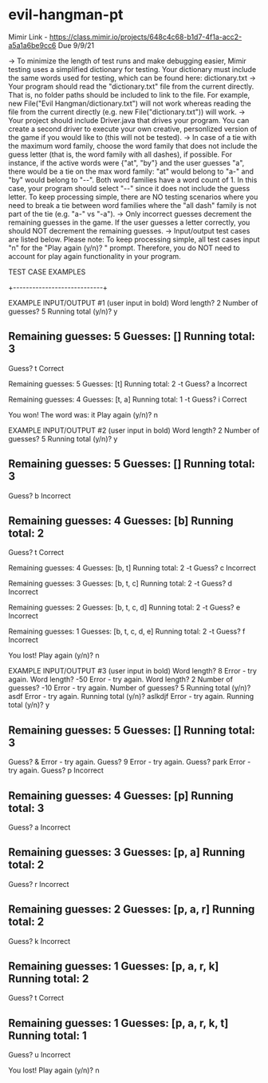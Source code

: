 # evil-hangman-pt
Mimir Link - https://class.mimir.io/projects/648c4c68-b1d7-4f1a-acc2-a5a1a6be9cc6
Due 9/9/21

-> To minimize the length of test runs and make debugging easier, Mimir testing uses a simplified dictionary for testing. Your dictionary must include the same words used for testing, which can be found here: dictionary.txt
-> Your program should read the "dictionary.txt" file from the current directly. That is, no folder paths should be included to link to the file. For example, new File("Evil Hangman/dictionary.txt") will not work whereas reading the file from the current directly (e.g. new File("dictionary.txt")) will work.
-> Your project should include Driver.java that drives your program. You can create a second driver to execute your own creative, personlized version of the game if you would like to (this will not be tested).
-> In case of a tie with the maximum word family, choose the word family that does not include the guess letter (that is, the word family with all dashes), if possible. For instance, if the active words were {"at", "by"} and the user guesses "a", there would be a tie on the max word family: "at" would belong to "a-" and "by" would belong to "--". Both word families have a word count of 1. In this case, your program should select "--" since it does not include the guess letter. To keep processing simple, there are NO testing scenarios where you need to break a tie between word families where the "all dash" family is not part of the tie (e.g. "a-" vs "-a").
-> Only incorrect guesses decrement the remaining guesses in the game. If the user guesses a letter correctly, you should NOT decrement the remaining guesses. 
-> Input/output test cases are listed below. Please note: To keep processing simple, all test cases input "n" for the "Play again (y/n)? " prompt. Therefore, you do NOT need to account for play again functionality in your program.


TEST CASE EXAMPLES

+----------------------------+

EXAMPLE INPUT/OUTPUT #1 (user input in bold)
Word length? 2
Number of guesses? 5
Running total (y/n)? y

Remaining guesses: 5
Guesses: []
Running total: 3
--
Guess? t
Correct

Remaining guesses: 5
Guesses: [t]
Running total: 2
-t
Guess? a
Incorrect

Remaining guesses: 4
Guesses: [t, a]
Running total: 1
-t
Guess? i
Correct

You won! The word was: it
Play again (y/n)? n


 

EXAMPLE INPUT/OUTPUT #2 (user input in bold)
Word length? 2
Number of guesses? 5
Running total (y/n)? y

Remaining guesses: 5
Guesses: []
Running total: 3
--
Guess? b
Incorrect

Remaining guesses: 4
Guesses: [b]
Running total: 2
--
Guess? t
Correct


Remaining guesses: 4
Guesses: [b, t]
Running total: 2
-t
Guess? c
Incorrect

Remaining guesses: 3
Guesses: [b, t, c]
Running total: 2
-t
Guess? d
Incorrect

Remaining guesses: 2
Guesses: [b, t, c, d]
Running total: 2
-t
Guess? e
Incorrect

Remaining guesses: 1
Guesses: [b, t, c, d, e]
Running total: 2
-t
Guess? f
Incorrect

You lost!
Play again (y/n)? n

 
EXAMPLE INPUT/OUTPUT #3 (user input in bold)
Word length? 8
Error - try again.
Word length? -50
Error - try again.
Word length? 2
Number of guesses? -10
Error - try again.
Number of guesses? 5
Running total (y/n)? asdf
Error - try again.
Running total (y/n)? aslkdjf
Error - try again.
Running total (y/n)? y

Remaining guesses: 5
Guesses: []
Running total: 3
--
Guess? &
Error - try again.
Guess? 9
Error - try again.
Guess? park
Error - try again.
Guess? p
Incorrect

Remaining guesses: 4
Guesses: [p]
Running total: 3
--
Guess? a
Incorrect

Remaining guesses: 3
Guesses: [p, a]
Running total: 2
--
Guess? r
Incorrect

Remaining guesses: 2
Guesses: [p, a, r]
Running total: 2
--
Guess? k
Incorrect

Remaining guesses: 1
Guesses: [p, a, r, k]
Running total: 2
--
Guess? t
Correct

Remaining guesses: 1
Guesses: [p, a, r, k, t]
Running total: 1
--
Guess? u
Incorrect

You lost!
Play again (y/n)? n
